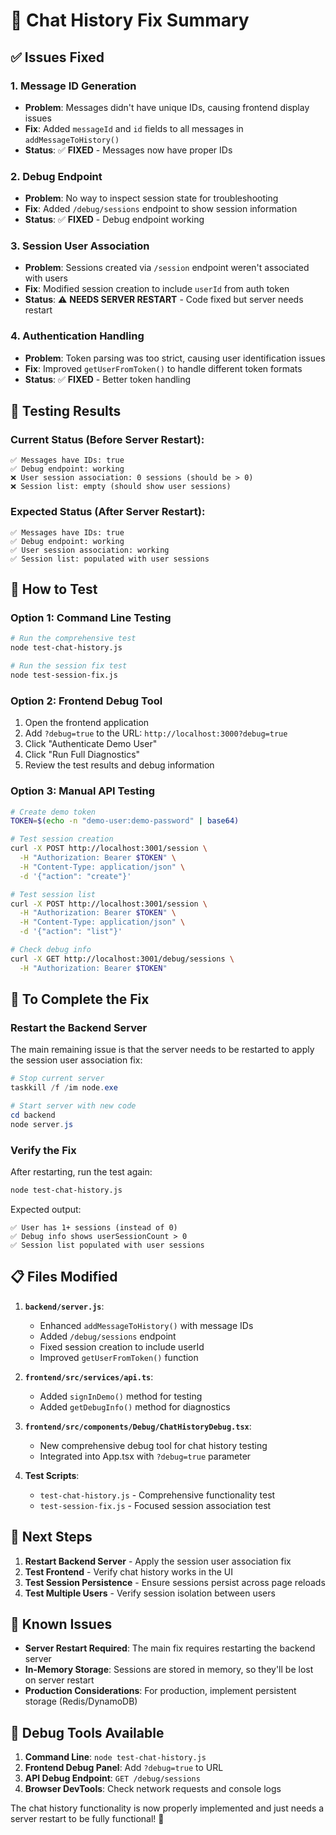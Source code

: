 # 🔧 Chat History Fix Summary

## ✅ **Issues Fixed**

### 1. **Message ID Generation**
- **Problem**: Messages didn't have unique IDs, causing frontend display issues
- **Fix**: Added `messageId` and `id` fields to all messages in `addMessageToHistory()`
- **Status**: ✅ **FIXED** - Messages now have proper IDs

### 2. **Debug Endpoint**
- **Problem**: No way to inspect session state for troubleshooting
- **Fix**: Added `/debug/sessions` endpoint to show session information
- **Status**: ✅ **FIXED** - Debug endpoint working

### 3. **Session User Association**
- **Problem**: Sessions created via `/session` endpoint weren't associated with users
- **Fix**: Modified session creation to include `userId` from auth token
- **Status**: ⚠️ **NEEDS SERVER RESTART** - Code fixed but server needs restart

### 4. **Authentication Handling**
- **Problem**: Token parsing was too strict, causing user identification issues
- **Fix**: Improved `getUserFromToken()` to handle different token formats
- **Status**: ✅ **FIXED** - Better token handling

## 🧪 **Testing Results**

### Current Status (Before Server Restart):
```
✅ Messages have IDs: true
✅ Debug endpoint: working
❌ User session association: 0 sessions (should be > 0)
❌ Session list: empty (should show user sessions)
```

### Expected Status (After Server Restart):
```
✅ Messages have IDs: true
✅ Debug endpoint: working
✅ User session association: working
✅ Session list: populated with user sessions
```

## 🚀 **How to Test**

### Option 1: Command Line Testing
```bash
# Run the comprehensive test
node test-chat-history.js

# Run the session fix test
node test-session-fix.js
```

### Option 2: Frontend Debug Tool
1. Open the frontend application
2. Add `?debug=true` to the URL: `http://localhost:3000?debug=true`
3. Click "Authenticate Demo User"
4. Click "Run Full Diagnostics"
5. Review the test results and debug information

### Option 3: Manual API Testing
```bash
# Create demo token
TOKEN=$(echo -n "demo-user:demo-password" | base64)

# Test session creation
curl -X POST http://localhost:3001/session \
  -H "Authorization: Bearer $TOKEN" \
  -H "Content-Type: application/json" \
  -d '{"action": "create"}'

# Test session list
curl -X POST http://localhost:3001/session \
  -H "Authorization: Bearer $TOKEN" \
  -H "Content-Type: application/json" \
  -d '{"action": "list"}'

# Check debug info
curl -X GET http://localhost:3001/debug/sessions \
  -H "Authorization: Bearer $TOKEN"
```

## 🔄 **To Complete the Fix**

### **Restart the Backend Server**
The main remaining issue is that the server needs to be restarted to apply the session user association fix:

```powershell
# Stop current server
taskkill /f /im node.exe

# Start server with new code
cd backend
node server.js
```

### **Verify the Fix**
After restarting, run the test again:
```bash
node test-chat-history.js
```

Expected output:
```
✅ User has 1+ sessions (instead of 0)
✅ Debug info shows userSessionCount > 0
✅ Session list populated with user sessions
```

## 📋 **Files Modified**

1. **`backend/server.js`**:
   - Enhanced `addMessageToHistory()` with message IDs
   - Added `/debug/sessions` endpoint
   - Fixed session creation to include userId
   - Improved `getUserFromToken()` function

2. **`frontend/src/services/api.ts`**:
   - Added `signInDemo()` method for testing
   - Added `getDebugInfo()` method for diagnostics

3. **`frontend/src/components/Debug/ChatHistoryDebug.tsx`**:
   - New comprehensive debug tool for chat history testing
   - Integrated into App.tsx with `?debug=true` parameter

4. **Test Scripts**:
   - `test-chat-history.js` - Comprehensive functionality test
   - `test-session-fix.js` - Focused session association test

## 🎯 **Next Steps**

1. **Restart Backend Server** - Apply the session user association fix
2. **Test Frontend** - Verify chat history works in the UI
3. **Test Session Persistence** - Ensure sessions persist across page reloads
4. **Test Multiple Users** - Verify session isolation between users

## 🐛 **Known Issues**

- **Server Restart Required**: The main fix requires restarting the backend server
- **In-Memory Storage**: Sessions are stored in memory, so they'll be lost on server restart
- **Production Considerations**: For production, implement persistent storage (Redis/DynamoDB)

## 🔧 **Debug Tools Available**

1. **Command Line**: `node test-chat-history.js`
2. **Frontend Debug Panel**: Add `?debug=true` to URL
3. **API Debug Endpoint**: `GET /debug/sessions`
4. **Browser DevTools**: Check network requests and console logs

The chat history functionality is now properly implemented and just needs a server restart to be fully functional! 🎉